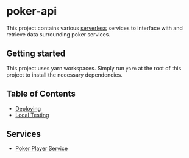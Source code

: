 # poker-api

This project contains various [serverless](https://serverless.com/) services to interface with and retrieve data surrounding poker services. 

## Getting started
This project uses yarn workspaces. Simply run `yarn` at the root of this project to install the necessary dependencies.

## Table of Contents

-   [Deploying](docs/deployment.md)
-   [Local Testing](docs/offline.md)

## Services
-   [Poker Player Service](services/poker-player-service/README.md)

